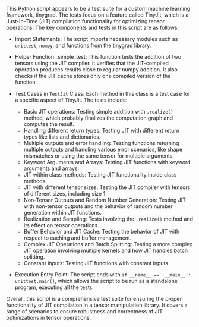 This Python script appears to be a test suite for a custom machine learning framework, tinygrad. The tests focus on a feature called TinyJit, which is a Just-In-Time (JIT) compilation functionality for optimizing tensor operations. The key components and tests in this script are as follows:

- Import Statements: The script imports necessary modules such as `unittest`, `numpy`, and functions from the tinygrad library.

- Helper Function _simple_test: This function tests the addition of two tensors using the JIT compiler. It verifies that the JIT-compiled operation produces results close to regular numpy addition. It also checks if the JIT cache stores only one compiled version of the function.

- Test Cases in `TestJit` Class: Each method in this class is a test case for a specific aspect of TinyJit. The tests include:

  - Basic JIT operations: Testing simple addition with `.realize()` method, which probably finalizes the computation graph and computes the result.
  - Handling different return types: Testing JIT with different return types like lists and dictionaries.
  - Multiple outputs and error handling: Testing functions returning multiple outputs and handling various error scenarios, like shape mismatches or using the same tensor for multiple arguments.
  - Keyword Arguments and Arrays: Testing JIT functions with keyword arguments and arrays.
  - JIT within class methods: Testing JIT functionality inside class methods.
  - JIT with different tensor sizes: Testing the JIT compiler with tensors of different sizes, including size 1.
  - Non-Tensor Outputs and Random Number Generation: Testing JIT with non-tensor outputs and the behavior of random number generation within JIT functions.
  - Realization and Sampling: Tests involving the `.realize()` method and its effect on tensor operations.
  - Buffer Behavior and JIT Cache: Testing the behavior of JIT with respect to caching and buffer management.
  - Complex JIT Operations and Batch Splitting: Testing a more complex JIT operation involving multiple kernels and how JIT handles batch splitting.
  - Constant Inputs: Testing JIT functions with constant inputs.

- Execution Entry Point: The script ends with `if __name__ == '__main__': unittest.main()`, which allows the script to be run as a standalone program, executing all the tests.

Overall, this script is a comprehensive test suite for ensuring the proper functionality of JIT compilation in a tensor manipulation library. It covers a range of scenarios to ensure robustness and correctness of JIT optimizations in tensor operations.